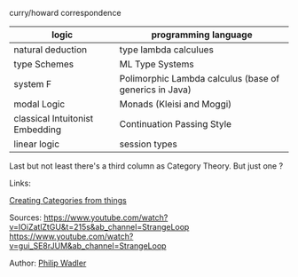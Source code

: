 curry/howard correspondence

| logic | programming language |
|-------|----------------------| 
| natural deduction | type lambda calculues |
| type Schemes | ML Type Systems |
| system F | Polimorphic Lambda calculus (base of generics in Java) |
| modal Logic | Monads (Kleisi and Moggi) |
| classical Intuitonist Embedding  | Continuation Passing Style |
| linear logic |  session types |

Last but not least there's a third column as Category Theory. But just one ?

Links:

[Creating Categories from things](creating_categories_from_things.md)

Sources:
https://www.youtube.com/watch?v=IOiZatlZtGU&t=215s&ab_channel=StrangeLoop
https://www.youtube.com/watch?v=gui_SE8rJUM&ab_channel=StrangeLoop

Author:
[Philip Wadler](authors/../../authors/philip_wadler.md)